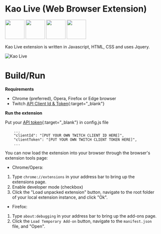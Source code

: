 # Kao Live (Web Browser Extension)

<a href="https://chrome.google.com/webstore/detail/kao-live/idmlfgnbcajlnjnmflpaoekgdoldnmef" target="_blank" title="Kao Live Chrome"><img src="https://imgur.com/3C4iKO0.png" width="64" height="64"></a>
<a href="https://addons.mozilla.org/fr/firefox/addon/kao-live/" target="_blank" title="Kao Live Firefox"><img src="https://imgur.com/ihXsdDO.png" width="64" height="64"></a>
<a href="https://microsoftedge.microsoft.com/addons/detail/kao-live/gmebkjgfidjaibadakpalcjleccngged" target="_blank" title="Kao Live Edge"><img src="https://imgur.com/vMcaXaw.png" width="64" height="64"></a>
<a href="https://addons.opera.com/fr/extensions/details/kao-live/" target="_blank" title="Kao Live Opera"><img src="https://imgur.com/nSJ9htU.png" width="64" height="64"></a>

Kao Live extension is written in Javascript, HTML, CSS and uses Jquery.

![](https://addons.cdn.mozilla.net/user-media/previews/full/247/247745.png?modified=1605718596 "Kao Live")

# Build/Run

**Requirements**
- Chrome (preferred), Opera, Firefox or Edge browser
- Twitch [API Client Id & Token](https://dev.twitch.tv/){:target="_blank"}


**Run the extension**

Put your [API token](https://dev.twitch.tv/docs/authentication/getting-tokens-oauth#oauth-client-credentials-flow){:target="_blank"} in config.js file
```
	...
	"clientId": "[PUT YOUR OWN TWITCH CLIENT ID HERE]",
	"clientToken": "[PUT YOUR OWN TWITCH CLIENT TOKEN HERE]",
	...
```

You can now load the extension into your browser through the browser's extension tools page:

 - Chrome/Opera:
  1. Type `chrome://extensions` in your address bar to bring up the extensions page.
  2. Enable developer mode (checkbox)
  3. Click the "Load unpacked extension" button, navigate to the root folder of your local extension instance, and click "Ok".

 - Firefox:
  1. Type `about:debugging` in your address bar to bring up the add-ons page.
  2. Click the `Load Temporary Add-on` button, navigate to the `manifest.json` file, and "Open".
